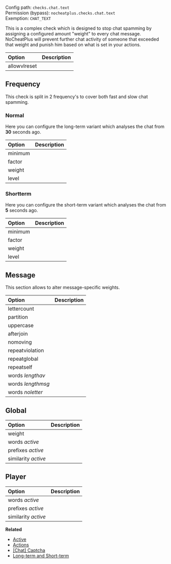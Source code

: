 Config path: `checks.chat.text`  
Permission (bypass): `nocheatplus.checks.chat.text`  
Exemption: `CHAT_TEXT`  

This is a complex check which is designed to stop chat spamming by assigning a configured amount "weight" to every chat message. NoCheatPlus will prevent further chat activity of someone that exceeded that weight and punish him based on what is set in your actions.

| Option           | Description |
| :--------------- | :---------- |
| allowvlreset     |  |

## Frequency
This check is split in 2 frequency's to cover both fast and slow chat spamming.  

### Normal
Here you can configure the long-term variant which analyses the chat from **30** seconds ago.

| Option           | Description |
| :--------------- | :---------- |
| minimum          |  |
| factor           |  |
| weight           |  |
| level            |  |

### Shortterm
Here you can configure the short-term variant which analyses the chat from **5** seconds ago.

| Option           | Description |
| :--------------- | :---------- |
| minimum          |  |
| factor           |  |
| weight           |  |
| level            |  |

## Message
This section allows to alter message-specific weights.

| Option            | Description |
| :---------------- | :---------- |
| lettercount       |  |
| partition         |  |
| uppercase         |  |
| afterjoin         |  |
| nomoving          |  |
| repeatviolation   |  |
| repeatglobal      |  |
| repeatself        |  |
| words _lengthav_  |  |
| words _lengthmsg_ |  |
| words _noletter_  |  |

## Global

| Option              | Description |
| :------------------ | :---------- |
| weight              |  |
| words _active_      |  |
| prefixes _active_   |  |
| similarity _active_ |  |

## Player

| Option              | Description |
| :------------------ | :---------- |
| words _active_      |  |
| prefixes _active_   |  |
| similarity _active_ |  |

**Related**   
* [Active](General#Active)
* [Actions](General#Actions)
* [[Chat] Captcha](%5BChat%5D-Captcha)
* [Long-term and Short-term](Backgrounds#long-term-and-short-term)
